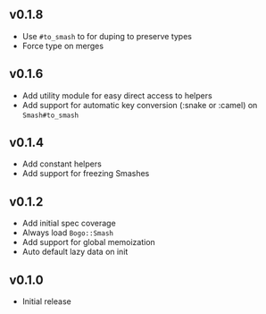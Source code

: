 ## v0.1.8
* Use `#to_smash` to for duping to preserve types
* Force type on merges

## v0.1.6
* Add utility module for easy direct access to helpers
* Add support for automatic key conversion (:snake or :camel) on `Smash#to_smash`

## v0.1.4
* Add constant helpers
* Add support for freezing Smashes

## v0.1.2
* Add initial spec coverage
* Always load `Bogo::Smash`
* Add support for global memoization
* Auto default lazy data on init

## v0.1.0
* Initial release
